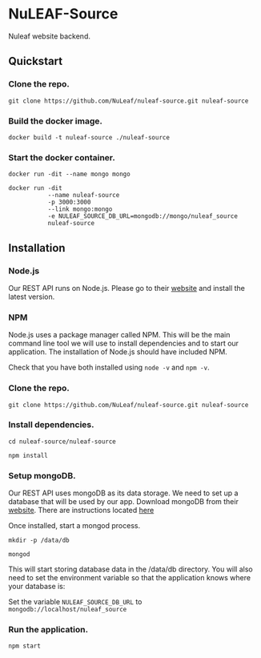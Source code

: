 # NuLEAF-Source
Nuleaf website backend.

## Quickstart

### Clone the repo.
```
git clone https://github.com/NuLeaf/nuleaf-source.git nuleaf-source
```

### Build the docker image.
```
docker build -t nuleaf-source ./nuleaf-source
```

### Start the docker container.
```
docker run -dit --name mongo mongo

docker run -dit
           --name nuleaf-source
           -p 3000:3000
           --link mongo:mongo
           -e NULEAF_SOURCE_DB_URL=mongodb://mongo/nuleaf_source
           nuleaf-source
```

## Installation

### Node.js
Our REST API runs on Node.js. Please go to their [website](https://nodejs.org/en/) and install the latest version.

### NPM
Node.js uses a package manager called NPM. This will be the main command line tool we will use to install dependencies and to start our application. The installation of Node.js should have included NPM.

Check that you have both installed using `node -v` and `npm -v`.

### Clone the repo.
```
git clone https://github.com/NuLeaf/nuleaf-source.git nuleaf-source
```

### Install dependencies.
```
cd nuleaf-source/nuleaf-source

npm install
```

### Setup mongoDB.
Our REST API uses mongoDB as its data storage. We need to set up a database that will be used by our app. Download mongoDB from their [website](https://www.mongodb.com/download-center#community). There are instructions located [here](https://docs.mongodb.com/manual/tutorial/)

Once installed, start a mongod process.
```
mkdir -p /data/db

mongod
```
This will start storing database data in the /data/db directory. You will also need to set the environment variable so that the application knows where your database is:

Set the variable `NULEAF_SOURCE_DB_URL` to `mongodb://localhost/nuleaf_source`

### Run the application.
```
npm start
```
